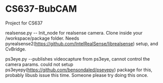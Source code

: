 # CS637-BubCAM
Project for CS637

realsense.py -- Init_node for realsense camera. Clone inside your /workspace/package folder. Needs pyrealsense2(https://github.com/IntelRealSense/librealsense) setup, and CvBridge. 


ps3eye.py --publishes videocapture from ps3eye, cannot control the camera params. could not setup ps3eyepy(https://github.com/bensondaled/pseyepy) package for this, probably libusb issue this time. Someone please try doing this once.
